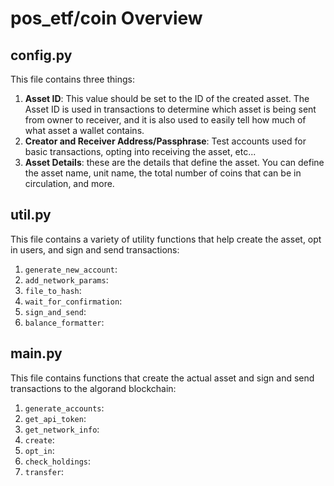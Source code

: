 # pos_etf/coin Overview

## config.py
This file contains three things:

1. **Asset ID**: This value should be set to the ID of the created asset. The Asset ID is used in transactions to determine which asset is being sent from owner to receiver, and it is also used to easily tell how much of what asset a wallet contains.
2. **Creator and Receiver Address/Passphrase**: Test accounts used for basic transactions, opting into receiving the asset, etc...
3. **Asset Details**: these are the details that define the asset. You can define the asset name, unit name, the total number of coins that can be in circulation, and more.

## util.py
This file contains a variety of utility functions that help create the asset, opt in users, and sign and send transactions:

1. `generate_new_account`:
2. `add_network_params`:
3. `file_to_hash`:
4. `wait_for_confirmation`:
5. `sign_and_send`:
6. `balance_formatter`:

## main.py
This file contains functions that create the actual asset and sign and send transactions to the algorand blockchain:

1. `generate_accounts`:
2. `get_api_token`:
3. `get_network_info`:
4. `create`:
5. `opt_in`:
6. `check_holdings`:
7. `transfer`:

